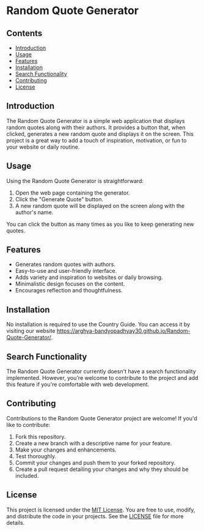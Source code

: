 # Random Quote Generator

## Contents

- [Introduction](#introduction)
- [Usage](#usage)
- [Features](#features)
- [Installation](#installation)
- [Search Functionality](#search-functionality)
- [Contributing](#contributing)
- [License](#license)

## Introduction

The Random Quote Generator is a simple web application that displays random quotes along with their authors. It provides a button that, when clicked, generates a new random quote and displays it on the screen. This project is a great way to add a touch of inspiration, motivation, or fun to your website or daily routine.

## Usage

Using the Random Quote Generator is straightforward:

1. Open the web page containing the generator.
2. Click the "Generate Quote" button.
3. A new random quote will be displayed on the screen along with the author's name.

You can click the button as many times as you like to keep generating new quotes.

## Features

- Generates random quotes with authors.
- Easy-to-use and user-friendly interface.
- Adds variety and inspiration to websites or daily browsing.
- Minimalistic design focuses on the content.
- Encourages reflection and thoughtfulness.

## Installation

No installation is required to use the Country Guide. You can access it by visiting our website https://arghya-bandyopadhyay30.github.io/Random-Quote-Generator/.

## Search Functionality

The Random Quote Generator currently doesn't have a search functionality implemented. However, you're welcome to contribute to the project and add this feature if you're comfortable with web development.

## Contributing

Contributions to the Random Quote Generator project are welcome! If you'd like to contribute:

1. Fork this repository.
2. Create a new branch with a descriptive name for your feature.
3. Make your changes and enhancements.
4. Test thoroughly.
5. Commit your changes and push them to your forked repository.
6. Create a pull request detailing your changes and why they should be included.

## License

This project is licensed under the [MIT License](LICENSE). You are free to use, modify, and distribute the code in your projects. See the [LICENSE](LICENSE) file for more details.
